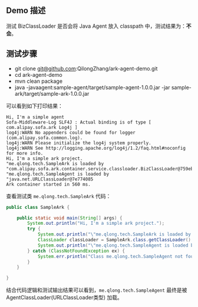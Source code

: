 ## Demo 描述
测试 BizClassLoader 是否会将 Java Agent 放入 classpath 中，测试结果为：**不会**。

## 测试步骤
+ git clone git@github.com:QilongZhang/ark-agent-demo.git
+ cd ark-agent-demo
+ mvn clean package
+ java -javaagent:sample-agent/target/sample-agent-1.0.0.jar  -jar sample-ark/target/sample-ark-1.0.0.jar

可以看到如下打印结果：
```text
Hi, I'm a simple agent
Sofa-Middleware-Log SLF4J : Actual binding is of type [ com.alipay.sofa.ark Log4j ]
log4j:WARN No appenders could be found for logger (com.alipay.sofa.common.log).
log4j:WARN Please initialize the log4j system properly.
log4j:WARN See http://logging.apache.org/log4j/1.2/faq.html#noconfig for more info.
Hi, I'm a simple ark project.
"me.qlong.tech.SampleArk is loaded by "com.alipay.sofa.ark.container.service.classloader.BizClassLoader@759ebb3d
"me.qlong.tech.SampleAgent is loaded by "java.net.URLClassLoader@7e774085
Ark container started in 560 ms.
```

查看测试类 `me.qlong.tech.SampleArk` 代码：
```java
public class SampleArk {

    public static void main(String[] args) {
        System.out.println("Hi, I'm a simple ark project.");
        try {
            System.out.println("\"me.qlong.tech.SampleArk is loaded by \"" + SampleArk.class.getClassLoader());
            ClassLoader classLoader = SampleArk.class.getClassLoader().loadClass("me.qlong.tech.SampleAgent").getClassLoader();
            System.out.println("\"me.qlong.tech.SampleAgent is loaded by \"" + classLoader);
        } catch (ClassNotFoundException ex) {
            System.err.println("Class me.qlong.tech.SampleAgent not found!!!");
        }
    }

}
```

结合代码逻辑和测试输出结果可以看到，`me.qlong.tech.SampleAgent` 最终是被 AgentClassLoader(URLClassLoader类型) 加载。
